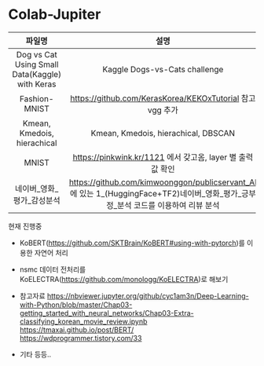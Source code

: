 # Colab-Jupiter

|파일명|설명|
|:---:|:---:|
|Dog vs Cat Using Small Data(Kaggle) with Keras|Kaggle Dogs-vs-Cats challenge|
|Fashion-MNIST|https://github.com/KerasKorea/KEKOxTutorial 참고 vgg 추가|
|Kmean, Kmedois, hierachical|Kmean, Kmedois, hierachical, DBSCAN|
|MNIST|https://pinkwink.kr/1121 에서 갖고옴, layer 별 출력 값 확인|
|네이버_영화_평가_감성분석|https://github.com/kimwoonggon/publicservant_AI 에 있는 1_(HuggingFace+TF2)네이버_영화_평가_긍부정_분석 코드를 이용하여 리뷰 분석|


현재 진행중
- KoBERT(https://github.com/SKTBrain/KoBERT#using-with-pytorch)를 이용한 자연어 처리
- nsmc 데이터 전처리를 KoELECTRA(https://github.com/monologg/KoELECTRA)로 해보기


- 참고자료
https://nbviewer.jupyter.org/github/cyc1am3n/Deep-Learning-with-Python/blob/master/Chap03-getting_started_with_neural_networks/Chap03-Extra-classifying_korean_movie_review.ipynb
https://tmaxai.github.io/post/BERT/
https://wdprogrammer.tistory.com/33
- 기타 등등..
